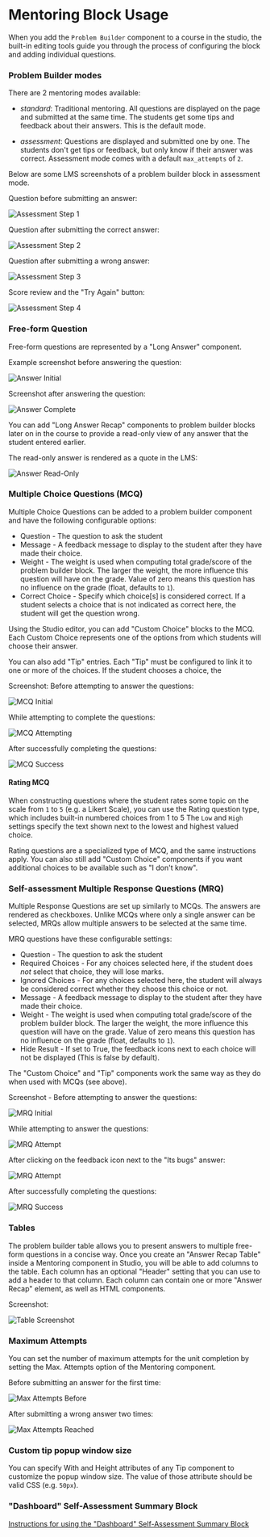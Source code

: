 Mentoring Block Usage
=====================

When you add the `Problem Builder` component to a course in the studio, the
built-in editing tools guide you through the process of configuring the
block and adding individual questions.

### Problem Builder modes

There are 2 mentoring modes available:

* *standard*: Traditional mentoring. All questions are displayed on the
  page and submitted at the same time. The students get some tips and
  feedback about their answers. This is the default mode.

* *assessment*: Questions are displayed and submitted one by one. The
  students don't get tips or feedback, but only know if their answer was
  correct. Assessment mode comes with a default `max_attempts` of `2`.

Below are some LMS screenshots of a problem builder block in assessment mode.

Question before submitting an answer:

![Assessment Step 1](img/assessment-1.png)

Question after submitting the correct answer:

![Assessment Step 2](img/assessment-2.png)

Question after submitting a wrong answer:

![Assessment Step 3](img/assessment-3.png)

Score review and the "Try Again" button:

![Assessment Step 4](img/assessment-4.png)

### Free-form Question

Free-form questions are represented by a "Long Answer" component. 

Example screenshot before answering the question:

![Answer Initial](img/answer-1.png)

Screenshot after answering the question:

![Answer Complete](img/answer-2.png)

You can add "Long Answer Recap" components to problem builder blocks later on
in the course to provide a read-only view of any answer that the student
entered earlier.

The read-only answer is rendered as a quote in the LMS:

![Answer Read-Only](img/answer-3.png)

### Multiple Choice Questions (MCQ)

Multiple Choice Questions can be added to a problem builder component and
have the following configurable options:

* Question - The question to ask the student
* Message - A feedback message to display to the student after they
  have made their choice.
* Weight - The weight is used when computing total grade/score of
  the problem builder block. The larger the weight, the more influence this
  question will have on the grade. Value of zero means this question
  has no influence on the grade (float, defaults to `1`).
* Correct Choice - Specify which choice[s] is considered correct. If
  a student selects a choice that is not indicated as correct here,
  the student will get the question wrong.

Using the Studio editor, you can add "Custom Choice" blocks to the MCQ.
Each Custom Choice represents one of the options from which students
will choose their answer.

You can also add "Tip" entries. Each "Tip" must be configured to link
it to one or more of the choices. If the student chooses a choice, the


Screenshot: Before attempting to answer the questions:

![MCQ Initial](img/mcq-1.png)

While attempting to complete the questions:

![MCQ Attempting](img/mcq-2.png)

After successfully completing the questions:

![MCQ Success](img/mcq-3.png)

#### Rating MCQ

When constructing questions where the student rates some topic on the
scale from `1` to `5` (e.g. a Likert Scale), you can use the Rating
question type, which includes built-in numbered choices from 1 to 5
The `Low` and `High` settings specify the text shown next to the
lowest and highest valued choice.

Rating questions are a specialized type of MCQ, and the same
instructions apply. You can also still add "Custom Choice" components
if you want additional choices to be available such as "I don't know".


### Self-assessment Multiple Response Questions (MRQ)

Multiple Response Questions are set up similarly to MCQs. The answers
are rendered as checkboxes. Unlike MCQs where only a single answer can
be selected, MRQs allow multiple answers to be selected at the same
time.

MRQ questions have these configurable settings:

* Question - The question to ask the student
* Required Choices - For any choices selected here, if the student
  does *not* select that choice, they will lose marks.
* Ignored Choices - For any choices selected here, the student will
  always be considered correct whether they choose this choice or not.
* Message - A feedback message to display to the student after they
  have made their choice.
* Weight - The weight is used when computing total grade/score of
  the problem builder block. The larger the weight, the more influence this
  question will have on the grade. Value of zero means this question
  has no influence on the grade (float, defaults to `1`).
* Hide Result - If set to True, the feedback icons next to each
  choice will not be displayed (This is false by default).

The "Custom Choice" and "Tip" components work the same way as they
do when used with MCQs (see above).

Screenshot - Before attempting to answer the questions:

![MRQ Initial](img/mrq-1.png)

While attempting to answer the questions:

![MRQ Attempt](img/mrq-2.png)

After clicking on the feedback icon next to the "Its bugs" answer:

![MRQ Attempt](img/mrq-3.png)

After successfully completing the questions:

![MRQ Success](img/mrq-4.png)

### Tables

The problem builder table allows you to present answers to multiple
free-form questions in a concise way. Once you create an "Answer
Recap Table" inside a Mentoring component in Studio, you will be
able to add columns to the table. Each column has an optional
"Header" setting that you can use to add a header to that column.
Each column can contain one or more "Answer Recap" element, as
well as HTML components.

Screenshot:

![Table Screenshot](img/mentoring-table.png)

### Maximum Attempts

You can set the number of maximum attempts for the unit completion by
setting the Max. Attempts option of the Mentoring component.

Before submitting an answer for the first time:

![Max Attempts Before](img/max-attempts-before.png)

After submitting a wrong answer two times:

![Max Attempts Reached](img/max-attempts-reached.png)

### Custom tip popup window size

You can specify With and Height attributes of any Tip component to
customize the popup window size. The value of those attribute should
be valid CSS (e.g. `50px`).

### "Dashboard" Self-Assessment Summary Block

[Instructions for using the "Dashboard" Self-Assessment Summary Block](Dashboard.md)
